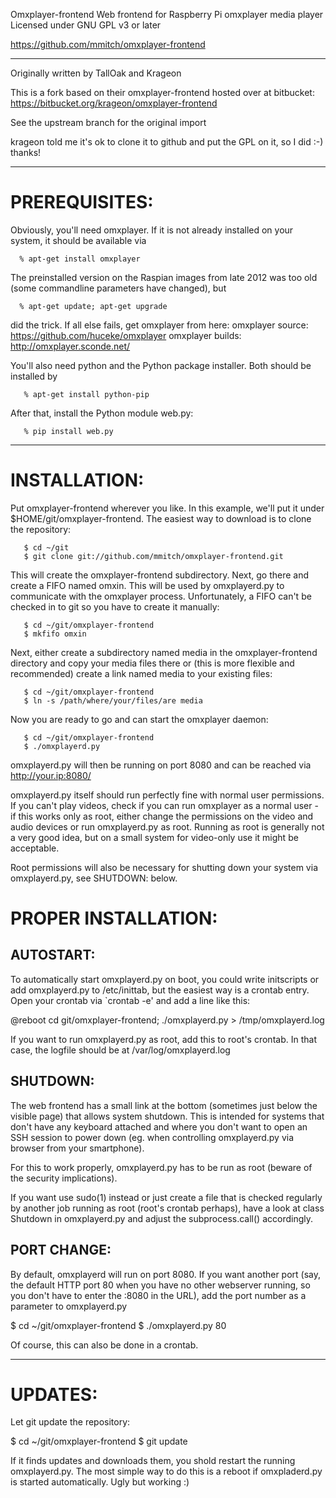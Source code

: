 
 Omxplayer-frontend
 Web frontend for Raspberry Pi omxplayer media player
 Licensed under GNU GPL v3 or later

 https://github.com/mmitch/omxplayer-frontend

 - - - - - - - - - - - - - - - - -

 Originally written by TallOak and Krageon

 This is a fork based on their omxplayer-frontend hosted over at
 bitbucket: https://bitbucket.org/krageon/omxplayer-frontend

 See the upstream branch for the original import
 
 krageon told me it's ok to clone it to github and put the GPL on it,
 so I did :-)  thanks!
 
 - - - - - - - - - - - - - - - - -

PREREQUISITES:
==============
Obviously, you'll need omxplayer.  If it is not already installed on
your system, it should be available via
```
  % apt-get install omxplayer
```

The preinstalled version on the Raspian images from late 2012 was too
old (some commandline parameters have changed), but
```
  % apt-get update; apt-get upgrade
```

did the trick.  If all else fails, get omxplayer from here:
  omxplayer source:   https://github.com/huceke/omxplayer
  omxplayer builds:   http://omxplayer.sconde.net/


You'll also need python and the Python package installer.  Both should
be installed by 
```
   % apt-get install python-pip
```

After that, install the Python module web.py:
```
   % pip install web.py
```

 - - - - - - - - - - - - - - - - -

INSTALLATION:
=============
Put omxplayer-frontend wherever you like.  In this example, we'll put
it under $HOME/git/omxplayer-frontend.  The easiest way to download
is to clone the repository:
```
   $ cd ~/git
   $ git clone git://github.com/mmitch/omxplayer-frontend.git
```
This will create the omxplayer-frontend subdirectory.  Next, go there
and create a FIFO named omxin.  This will be used by omxplayerd.py to
communicate with the omxplayer process.  Unfortunately, a FIFO can't
be checked in to git so you have to create it manually:
```
   $ cd ~/git/omxplayer-frontend
   $ mkfifo omxin
```
Next, either create a subdirectory named media in the
omxplayer-frontend directory and copy your media files there or (this
is more flexible and recommended) create a link named media to your
existing files:
```
   $ cd ~/git/omxplayer-frontend
   $ ln -s /path/where/your/files/are media
```
Now you are ready to go and can start the omxplayer daemon:
```
   $ cd ~/git/omxplayer-frontend
   $ ./omxplayerd.py
```
omxplayerd.py will then be running on port 8080 and can be reached via
http://your.ip:8080/

omxplayerd.py itself should run perfectly fine with normal user
permissions.  If you can't play videos, check if you can run omxplayer
as a normal user - if this works only as root, either change the
permissions on the video and audio devices or run omxplayerd.py as
root.  Running as root is generally not a very good idea, but on a
small system for video-only use it might be acceptable.

Root permissions will also be necessary for shutting down your system
via omxplayerd.py, see SHUTDOWN: below.


PROPER INSTALLATION:
==================== 

AUTOSTART:
----------
To automatically start omxplayerd.py on boot, you could write
initscripts or add omxplayerd.py to /etc/inittab, but the easiest way
is a crontab entry.  Open your crontab via `crontab -e' and add a line
like this:

@reboot cd git/omxplayer-frontend; ./omxplayerd.py > /tmp/omxplayerd.log

If you want to run omxplayerd.py as root, add this to root's crontab.
In that case, the logfile should be at /var/log/omxplayerd.log


SHUTDOWN:
---------
The web frontend has a small link at the bottom (sometimes just below
the visible page) that allows system shutdown.  This is intended for
systems that don't have any keyboard attached and where you don't want
to open an SSH session to power down (eg. when controlling omxplayerd.py
via browser from your smartphone).

For this to work properly, omxplayerd.py has to be run as root (beware
of the security implications).

If you want use sudo(1) instead or just create a file that is checked
regularly by another job running as root (root's crontab perhaps),
have a look at class Shutdown in omxplayerd.py and adjust the
subprocess.call() accordingly.


PORT CHANGE:
------------
By default, omxplayerd will run on port 8080. If you want another port
(say, the default HTTP port 80 when you have no other webserver
running, so you don't have to enter the :8080 in the URL), add the
port number as a parameter to omxplayerd.py

   $ cd ~/git/omxplayer-frontend
   $ ./omxplayerd.py 80

Of course, this can also be done in a crontab.


 - - - - - - - - - - - - - - - - -

UPDATES:
========
Let git update the repository:

   $ cd ~/git/omxplayer-frontend
   $ git update

If it finds updates and downloads them, you shold restart the running
omxplayerd.py.  The most simple way to do this is a reboot if
omxpladerd.py is started automatically.  Ugly but working :)


